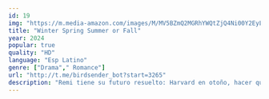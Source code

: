 ```yaml
---
id: 19
img: "https://m.media-amazon.com/images/M/MV5BZmQ2MGRhYWQtZjQ4Ni00Y2EyLWI2OGQtOTYzNDkwZGU1NmI4XkEyXkFqcGc@._V1_SX300.jpg"
title: "Winter Spring Summer or Fall"
year: 2024
popular: true
quality: "HD"
language: "Esp Latino"
genre: ["Drama"," Romance"]
url: "http://t.me/birdsender_bot?start=3265"
description: "Remi tiene su futuro resuelto: Harvard en otoño, hacer que sus padres se sientan orgullosos y seguir el camino que siempre ha esperado tomar. Entonces conoce a Barnes, que vive el momento y le hace cuestionarse todo. A medida que su historia de amor se desarrolla durante el verano, Remi se enfrenta a una decisión: seguir con el plan que siempre ha conocido o arriesgarlo todo por una vida que nunca vio venir."
---
```

